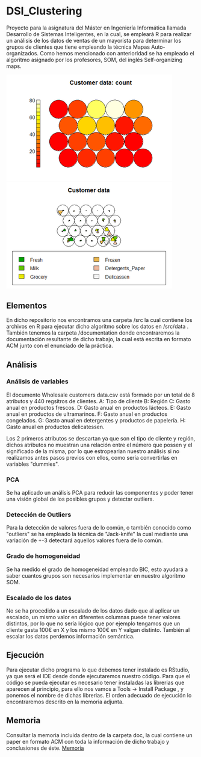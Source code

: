 # DSI_Clustering
Proyecto para la asignatura del Máster en Ingeniería Informática llamada Desarrollo de Sistemas Inteligentes, en la cual, se empleará R para realizar un análisis de los datos de ventas de un mayorista para determinar los grupos de clientes que tiene empleando la técnica Mapas Auto-organizados.
Como hemos mencionado con anterioridad se ha empleado el algoritmo asignado por los profesores, SOM, del inglés Self-organizing maps.

<img src="/img/customer_data_count.png?raw=true" width="440">
<img src="/img/customer_data.png?raw=true" width="440">

## Elementos
En dicho repositorio nos encontramos una carpeta /src la cual contiene los archivos en R para ejecutar dicho algoritmo sobre los datos en /src/data .
También tenemos la carpeta /documentation donde encontraremos la documentación resultante de dicho trabajo, la cual está escrita en formato ACM junto con el enunciado de la práctica.

## Análisis
### Análisis de variables
El documento Wholesale customers data.csv está formado por un total de 8 atributos y 440 regsitros de clientes.
A: Tipo de cliente
B: Región
C: Gasto anual en productos frescos.
D: Gasto anual en productos lácteos.
E: Gasto anual en productos de ultramarinos.
F: Gasto anual en productos congelados.
G: Gasto anual en detergentes y productos de papelería.
H: Gasto anual en productos delicatessen.

Los 2 primeros atributos se descartan ya que son el tipo de cliente y región, dichos atributos no muestran una relación entre el número que possen y el significado de la misma, por lo que estropearian nuestro análisis si no realizamos antes pasos previos con ellos, como sería convertirlas en variables "dummies".

### PCA
Se ha aplicado un análisis PCA para reducir las componentes y poder tener una visión global de los posibles grupos y detectar outliers.

### Detección de Outliers
Para la detección de valores fuera de lo común, o también conocido como "outliers" se ha empleado la técnica de "Jack-knife" la cual mediante una variación de +-3 detectará aquellos valores fuera de lo común.

### Grado de homogeneidad
Se ha medido el grado de homogeneidad empleando BIC, esto ayudará a saber cuantos grupos son necesarios implementar en nuestro algoritmo SOM.

### Escalado de los datos
No se ha procedido a un escalado de los datos dado que al aplicar un escalado, un mismo valor en diferentes columnas puede tener valores distintos, por lo que no sería lógico que por ejemplo tengamos que un cliente gasta 100€ en X y los mismo 100€ en Y valgan distinto. También al escalar los datos perdemos información semántica.

## Ejecución
Para ejecutar dicho programa lo que debemos tener instalado es RStudio, ya que será el IDE desde donde ejecutaremos nuestro código.
Para que el código se pueda ejecutar es necesario tener instaladas las librerias que aparecen al principio, para ello nos vamos a Tools -> Install Package , y ponemos el nombre de dichas librerias.
El orden adecuado de ejecución lo encontraremos descrito en la memoria adjunta.

## Memoria
Consultar la memoria incluida dentro de la carpeta doc, la cual contiene un paper en formato ACM con toda la información de dicho trabajo y conclusiones de éste.
[Memoria](https://github.com/FelixAngelMartinez/dsi_clustering/blob/master/doc/DSI__Trabajo_de_Clustering.pdf)